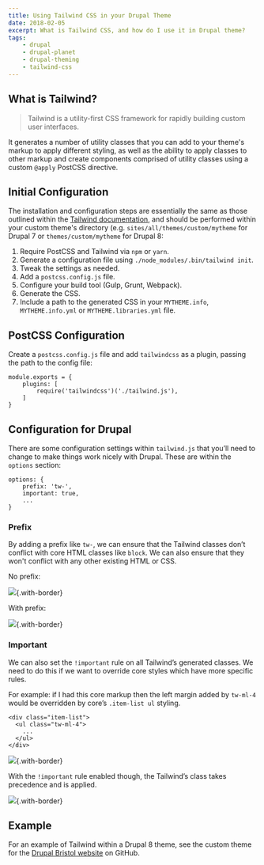 ```yaml
---
title: Using Tailwind CSS in your Drupal Theme
date: 2018-02-05
excerpt: What is Tailwind CSS, and how do I use it in Drupal theme?
tags:
    - drupal
    - drupal-planet
    - drupal-theming
    - tailwind-css
---
```


## What is Tailwind?

> Tailwind is a utility-first CSS framework for rapidly building custom user
> interfaces.

It generates a number of utility classes that you can add to your theme's markup
to apply different styling, as well as the ability to apply classes to other
markup and create components comprised of utility classes using a custom
`@apply` PostCSS directive.

## Initial Configuration

The installation and configuration steps are essentially the same as those
outlined within the [Tailwind documentation][1], and should be performed within
your custom theme's directory (e.g. `sites/all/themes/custom/mytheme` for Drupal
7 or `themes/custom/mytheme` for Drupal 8:

1. Require PostCSS and Tailwind via `npm` or `yarn`.
1. Generate a configuration file using `./node_modules/.bin/tailwind init`.
1. Tweak the settings as needed.
1. Add a `postcss.config.js` file.
1. Configure your build tool (Gulp, Grunt, Webpack).
1. Generate the CSS.
1. Include a path to the generated CSS in your `MYTHEME.info`,
   `MYTHEME.info.yml` or `MYTHEME.libraries.yml` file.

## PostCSS Configuration

Create a `postcss.config.js` file and add `tailwindcss` as a plugin, passing the
path to the config file:

```language-js
module.exports = {
    plugins: [
        require('tailwindcss')('./tailwind.js'),
    ]
}
```

## Configuration for Drupal

There are some configuration settings within `tailwind.js` that you’ll need to
change to make things work nicely with Drupal. These are within the `options`
section:

```language-js
options: {
    prefix: 'tw-',
    important: true,
    ...
}
```

### Prefix

By adding a prefix like `tw-`, we can ensure that the Tailwind classes don’t
conflict with core HTML classes like `block`. We can also ensure that they won't
conflict with any other existing HTML or CSS.

No prefix:

![](/images/blog/using-tailwind-drupal/prefix-1.png){.with-border}

With prefix:

![](/images/blog/using-tailwind-drupal/prefix-2.png){.with-border}

### Important

We can also set the `!important` rule on all Tailwind’s generated classes. We
need to do this if we want to override core styles which have more specific
rules.

For example: if I had this core markup then the left margin added by `tw-ml-4`
would be overridden by core’s `.item-list ul` styling.

```language-html
<div class="item-list">
  <ul class="tw-ml-4">
    ...
  </ul>
</div>
```

![](/images/blog/using-tailwind-drupal/important-1.png){.with-border}

With the `!important` rule enabled though, the Tailwind’s class takes precedence
and is applied.

![](/images/blog/using-tailwind-drupal/important-2.png){.with-border}

## Example

For an example of Tailwind within a Drupal 8 theme, see the custom theme for the
[Drupal Bristol website][0] on GitHub.

[0]:
  https://github.com/drupalbristol/drupal-bristol-website/tree/master/web/themes/custom/drupalbristol
[1]: https://tailwindcss.com/docs/installation
[2]: https://www.npmjs.com/get-npm
[3]: https://yarnpkg.com/lang/en/docs/install
